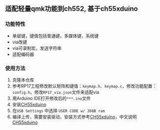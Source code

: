 ## 适配轻量qmk功能到ch552, 基于ch55xduino

### 功能特性

* 单层键，键值包括普通键，多媒体键，系统键
* via改键
* via可录制宏，发送字符串
* 适配编码器

### 使用方法

1. 克隆本仓库
2. 参考RP17工程修改默认矩阵和键值：`keymap.h`、`keymap.c`，修改功能配置：`config.h`，修改`RP17_via.json`文件来适配via
3. 用Arduino IDE打开修改后的`***.ino`文件
4. 安装[CH55xduino](https://github.com/DeqingSun/ch55xduino)
5. 在`USB Settings` 中选择 `USER CODE w/ 266B ram`
6. 编译上传，需要安装驱动，安装方式参考[CH55xduino](https://github.com/DeqingSun/ch55xduino)，中文说明[CH55xduino](https://github.com/lbtrobit/ch55xduino)

